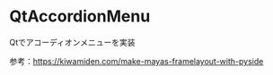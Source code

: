 # QtAccordionMenu
Qtでアコーディオンメニューを実装



参考：https://kiwamiden.com/make-mayas-framelayout-with-pyside

